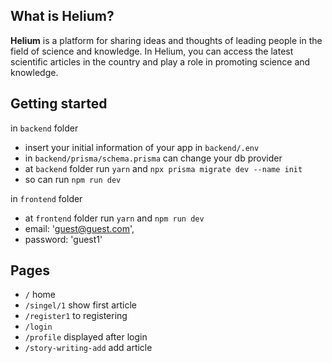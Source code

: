 ## What is Helium?
**Helium** is a platform for sharing ideas and thoughts of leading people in the field of science and knowledge. In Helium, you can access the latest scientific articles in the country and play a role in promoting science and knowledge.
## Getting started
in `backend` folder
* insert your initial information of your app in `backend/.env`
* in `backend/prisma/schema.prisma` can change your db provider
* at `backend` folder run `yarn` and `npx prisma migrate dev --name init`
* so can run `npm run dev`


in `frontend` folder
* at `frontend` folder run `yarn` and `npm run dev`
* email: 'guest@guest.com',
* password: 'guest1'



## Pages
* `/` home
* `/singel/1` show first article
* `/register1` to registering
* `/login`      
* `/profile` displayed after login 
* `/story-writing-add`  add article

